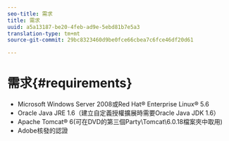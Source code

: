 ```yaml
---
seo-title: 需求
title: 需求
uuid: a5a13187-be20-4feb-ad9e-5ebd81b7e5a3
translation-type: tm+mt
source-git-commit: 29bc8323460d9be0fce66cbea7c6fce46df20d61

---
```



# 需求{#requirements}

* Microsoft Windows Server 2008或Red Hat® Enterprise Linux® 5.6
* Oracle Java JRE 1.6（建立自定義授權擴展時需要Oracle Java JDK 1.6）
* Apache Tomcat® 6(可在DVD的第三個Party\Tomcat\6.0.18檔案夾中取用)
* Adobe核發的認證

